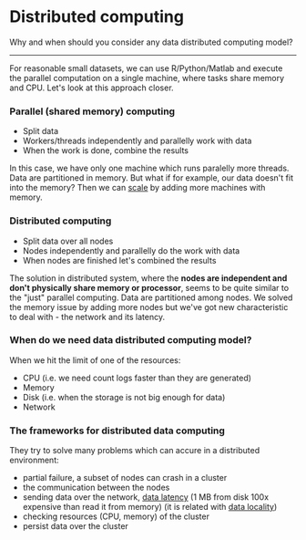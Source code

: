 # Distributed computing
Why and when should you consider any data distributed computing model?
___

For reasonable small datasets, we can use R/Python/Matlab and execute the parallel computation on a single machine, where tasks share memory and CPU. Let's look at this approach closer.

### Parallel (shared memory) computing
  - Split data
  - Workers/threads independently and parallelly work with data
  - When the work is done, combine the results

In this case, we have only one machine which runs paralelly more threads. Data are partitioned in memory. But what if for example, our data doesn't fit into the memory? Then we can [scale](notes.md#Scalability) by adding more machines with memory.

### Distributed computing
  - Split data over all nodes
  - Nodes independently and parallelly do the work with data 
  - When nodes are finished let's combined the results

The solution in distributed system, where the **nodes are independent and don't physically share memory or processor**, seems to be quite similar to the "just" parallel computing. Data are partitioned among nodes. We solved the memory issue by adding more nodes but we've got new characteristic to deal with - the network and its latency.

### When do we need data distributed computing model?
When we hit the limit of one of the resources:
  - CPU (i.e. we need count logs faster than they are generated)
  - Memory
  - Disk (i.e. when the storage is not big enough for data)
  - Network

### The frameworks for distributed data computing
They try to solve many problems which can accure in a distributed environment:
  - partial failure, a subset of nodes can crash in a cluster  
  - the communication between the nodes
  - sending data over the network, [data latency](http://blog.morizyun.com/computer-science/basic-latency-comparison-numbers.html#Latency-Comparison-Numbers) (1 MB from disk 100x expensive than read it from memory) (it is related with [data locality]())
  - checking resources (CPU, memory) of the cluster
  - persist data over the cluster
